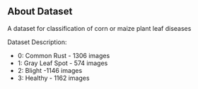 ## About Dataset
A dataset for classification of corn or maize plant leaf diseases

Dataset Description:
* 0: Common Rust - 1306 images
* 1: Gray Leaf Spot - 574 images
* 2: Blight -1146 images
* 3: Healthy - 1162 images
